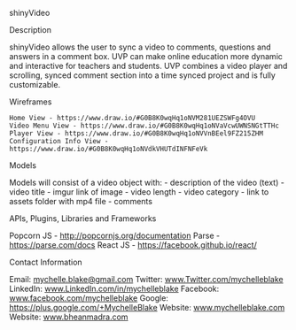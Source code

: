 shinyVideo

> > > > > > > > > > > > > > > > > > > > > > > > > > > > > >
Description

shinyVideo allows the user to sync a video to comments, questions and answers in a comment box. UVP can make online education more dynamic and interactive for teachers and students. UVP combines a video player and scrolling, synced comment section into a time synced project and is fully customizable.


> > > > > > > > > > > > > > > > > > > > > > > > > > > > > >
Wireframes

	Home View - https://www.draw.io/#G0B8K0wqHq1oNVM281UEZSWFg4OVU
	Video Menu View - https://www.draw.io/#G0B8K0wqHq1oNVaVcwUWNSNGtTTHc
	Player View - https://www.draw.io/#G0B8K0wqHq1oNVVnBEel9FZ215ZHM
	Configuration Info View - https://www.draw.io/#G0B8K0wqHq1oNVdkVHUTdINFNFeVk

> > > > > > > > > > > > > > > > > > > > > > > > > > > > > >
Models

Models will consist of a video object with:
	- description of the video (text)
	- video title
	- imgur link of image
	- video length
	- video category
	- link to assets folder with mp4 file
	- comments

> > > > > > > > > > > > > > > > > > > > > > > > > > > > > >
APIs, Plugins, Libraries and Frameworks

Popcorn JS - http://popcornjs.org/documentation
Parse - https://parse.com/docs
React JS - https://facebook.github.io/react/

> > > > > > > > > > > > > > > > > > > > > > > > > > > > > >
Contact Information

Email: mychelle.blake@gmail.com
Twitter: www.Twitter.com/mychelleblake
LinkedIn: www.LinkedIn.com/in/mychelleblake
Facebook: www.facebook.com/mychelleblake
Google: https://plus.google.com/+MychelleBlake
Website: www.mychelleblake.com
Website: www.bheanmadra.com

